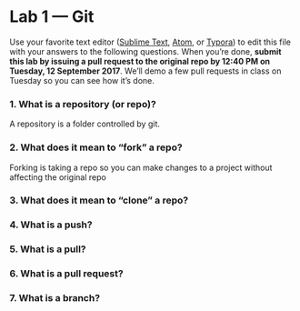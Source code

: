 # Lab 1 — Git

Use your favorite text editor ([Sublime Text](https://www.sublimetext.com/), [Atom](https://atom.io/), or [Typora](https://typora.io/)) to edit this file with your answers to the following questions. When you’re done, **submit this lab by issuing a pull request to the original repo by 12:40 PM on Tuesday, 12 September 2017**. We’ll demo a few pull requests in class on Tuesday so you can see how it’s done.

### 1. What is a repository (or repo)?
A repository is a folder controlled by git.
### 2. What does it mean to “fork” a repo?
Forking is taking a repo so you can make changes to a project without affecting the original repo
### 3. What does it mean to “clone” a repo?

### 4. What is a push?

### 5. What is a pull?

### 6. What is a pull request?

### 7. What is a branch?
